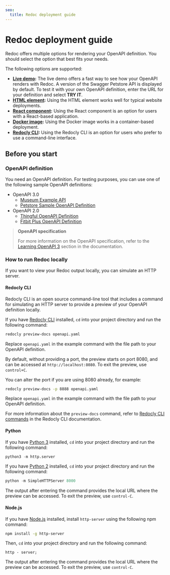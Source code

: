 ```yaml
---
seo:
  title: Redoc deployment guide
---
```


# Redoc deployment guide

Redoc offers multiple options for rendering your OpenAPI definition.
You should select the option that best fits your needs.

The following options are supported:

- **[Live demo](https://redocly.github.io/redoc/):**
  The live demo offers a fast way to see how your OpenAPI renders with Redoc.
  A version of the Swagger Petstore API is displayed by default. To test it with your own OpenAPI definition, enter the URL for your
  definition and select **TRY IT**.
- **[HTML element](./html.md):**
  Using the HTML element works well for typical website deployments.
- **[React component](./react.md):**
  Using the React component is an option for users with a React-based application.
- **[Docker image](./docker.md):**
  Using the Docker image works in a container-based deployment.
- **[Redocly CLI](./cli.md):**
  Using the Redocly CLI is an option for users who prefer to use a command-line interface.

## Before you start

### OpenAPI definition

You need an OpenAPI definition. For testing purposes, you can use one of the following sample OpenAPI definitions:

- OpenAPI 3.0
  - [Museum Example API](https://github.com/Redocly/museum-openapi-example/blob/main/openapi.yaml)
  - [Petstore Sample OpenAPI Definition](https://petstore3.swagger.io/api/v3/openapi.json)
- OpenAPI 2.0
  - [Thingful OpenAPI Definition](https://raw.githubusercontent.com/thingful/openapi-spec/master/spec/swagger.yaml)
  - [Fitbit Plus OpenAPI Definition](https://raw.githubusercontent.com/TwineHealth/TwineDeveloperDocs/master/spec/swagger.yaml)

> **OpenAPI specification**
>
> For more information on the OpenAPI specification, refer to the [Learning OpenAPI 3](https://redocly.com/docs/resources/learning-openapi/) section in the documentation.


### How to run Redoc locally

If you want to view your Redoc output locally, you can simulate an HTTP server.

#### Redocly CLI

Redocly CLI is an open source command-line tool that includes a command
for simulating an HTTP server to provide a preview of your OpenAPI definition locally.

If you have [Redocly CLI](https://redocly.com/docs/cli/#installation-and-usage) installed, `cd` into your
project directory and run the following command:

```bash
redocly preview-docs openapi.yaml
```

Replace `openapi.yaml` in the example command with the file path to your OpenAPI definition.

By default, without providing a port, the preview starts on port 8080, and can be accessed at `http://localhost:8080`.
To exit the preview, use `control+C`.

You can alter the port if you are using 8080 already, for example:

```bash
redocly preview-docs -p 8888 openapi.yaml
```

Replace `openapi.yaml` in the example command with the file path to your OpenAPI definition.

For more information about the `preview-docs` command, refer to
[Redocly CLI commands](https://redocly.com/docs/cli/commands/preview-docs/#preview-docs) in the Redocly CLI documentation.

#### Python

If you have [Python 3](https://www.python.org/downloads/) installed, `cd` into your
project directory and run the following command:

```python
python3 -m http.server
```

If you have [Python 2](https://www.python.org/downloads/) installed, `cd` into your
project directory and run the following command:

```python
python -m SimpleHTTPServer 8000
```

The output after entering the command provides the local URL where the preview can be accessed.
To exit the preview, use `control-C`.

#### Node.js

If you have [Node.js](https://nodejs.org/en/download/) installed, install `http-server`
using the following npm command:

```bash
npm install -g http-server
```

Then, `cd` into your project directory and run the following command:

```node
http - server;
```

The output after entering the command provides the local URL where the preview can be accessed.
To exit the preview, use `control-C`.
